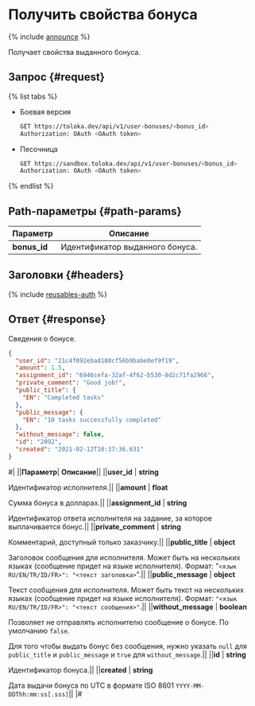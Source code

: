 # Получить свойства бонуса

{% include [announce](../_includes/announce.md) %}

Получает свойства выданного бонуса.

## Запрос {#request}

{% list tabs %}

- Боевая версия

    ```bash
    GET https://toloka.dev/api/v1/user-bonuses/<bonus_id>
    Authorization: OAuth <OAuth token>
    ```

- Песочница

    ```bash
    GET https://sandbox.toloka.dev/api/v1/user-bonuses/<bonus_id>
    Authorization: OAuth <OAuth token>
    ```

{% endlist %}

## Path-параметры {#path-params}

Параметр | Описание
----- | -----
**bonus_id** | Идентификатор выданного бонуса.

## Заголовки {#headers}

{% include [reusables-auth](../_includes/reusables/id-reusables/auth.md) %}

## Ответ {#response}

Сведения о бонусе.

```json
{
  "user_id": "21c4f092ebad180cf56b9babe0ef9f19",
  "amount": 1.5,
  "assignment_id": "6946cefa-32af-4f62-b530-8d2c71fa2966",
  "private_comment": "Good job!",
  "public_title": {
    "EN": "Completed tasks"
  },
  "public_message": {
    "EN": "10 tasks successfully completed"
  },
  "without_message": false,
  "id": "2092",
  "created": "2021-02-12T10:37:36.631"
}
```

#|
||**Параметр**| **Описание**||
||**user_id** | **string**

Идентификатор исполнителя.||
||**amount** | **float**

Сумма бонуса в долларах.||
||**assignment_id** | **string**

Идентификатор ответа исполнителя на задание, за которое выплачивается бонус.||
||**private_comment** | **string**

Комментарий, доступный только заказчику.||
||**public_title** | **object**

Заголовок сообщения для исполнителя. Может быть на нескольких языках (сообщение придет на языке исполнителя). Формат: "`<язык RU/EN/TR/ID/FR>": "<текст заголовка>`".||
||**public_message** | **object**

Текст сообщения для исполнителя. Может быть текст на нескольких языках (сообщение придет на языке исполнителя). Формат: `"<язык RU/EN/TR/ID/FR>": "<текст сообщения>"`.||
||**without_message** | **boolean**

Позволяет не отправлять исполнителю сообщение о бонусе. По умолчанию `false`.

Для того чтобы выдать бонус без сообщения, нужно указать `null` для `public_title` и `public_message` и `true` для `without_message`.||
||**id** | **string**

Идентификатор бонуса.||
||**created** | **string**

Дата выдачи бонуса по UTC в формате ISO 8601 `YYYY-MM-DDThh:mm:ss[.sss]`||
|#